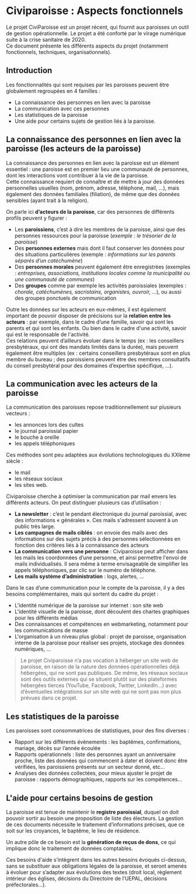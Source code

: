 # Civiparoisse : Aspects fonctionnels

Le projet CiviParoisse est un projet récent, qui fournit aux paroisses un outil de gestion opérationnelle. Le projet a été conforté par le virage numérique suite à la crise sanitaire de 2020.  
Ce document présente les différents aspects du projet (notamment fonctionnels, techniques, organisationnels).

## Introduction

Les fonctionnalités qui sont requises par les paroisses peuvent être globalement regroupées en 4 familles :

* La connaissance des personnes en lien avec la paroisse
* La communication avec ces personnes
* Les statistiques de la paroisse
* Une aide pour certains sujets de gestion liés à la paroisse.

## La connaissance des personnes en lien avec la paroisse (les acteurs de la paroisse)

La connaissance des personnes en lien avec la paroisse est un élément essentiel : une paroisse est en premier lieu une communauté de personnes, dont les interactions vont contribuer à la vie de la paroisse.  
Cette connaissance requiert de connaître et de mettre à jour des données personnelles usuelles (nom, prénom, adresse, téléphone, mail, …), mais également des données familiales (filiation), de même que des données sensibles (ayant trait à la religion).

On parle ici **d’acteurs de la paroisse**, car des personnes de différents profils peuvent y figurer :

* Les **paroissiens**, c’est à dire les membres de la paroisse, ainsi que des personnes ressources pour la paroisse (*exemple : le trésorier de la paroisse*)
* Des **personnes externes** mais dont il faut conserver les données pour des situations particulières (exemple : *informations sur les parents séparés d’un catéchumène*)
* Des **personnes morales** peuvent également être enregistrées (exemples : *entreprises, associations, institutions locales comme la municipalité ou une communauté de communes*)
* Des **groupes** comme par exemple les activités paroissiales (exemples : *chorale, catéchumènes, sacristains, organistes, ouvroir, …*), ou aussi des groupes ponctuels de communication

Outre les données sur les acteurs en eux-mêmes, il est également important de pouvoir disposer de précisions sur la **relation entre les acteurs** : par exemple, dans le cadre d’une famille, savoir qui sont les parents et qui sont les enfants. Ou bien dans le cadre d'une activité, savoir qui est le responsable de l'activité.  
Ces relations peuvent d’ailleurs évoluer dans le temps (ex : les conseillers presbytéraux, qui ont des mandats limités dans la durée), mais peuvent également être multiples (ex : certains conseillers presbytéraux sont en plus membre du bureau ; des paroissiens peuvent être des membres consultatifs du conseil presbytéral pour des domaines d’expertise spécifique, ...).

## La communication avec les acteurs de la paroisse

La communication des paroisses repose traditionnellement sur plusieurs vecteurs :

* les annonces lors des cultes
* le journal paroissial papier
* le bouche à oreille
* les appels téléphoniques

Ces méthodes sont peu adaptées aux évolutions technologiques du XXIème siècle :

* le mail
* les réseaux sociaux
* les sites web.

Civiparoisse cherche à optimiser la communication par mail envers les différents acteurs. On peut distinguer plusieurs cas d’utilisation :

* **La newsletter** : c’est le pendant électronique du journal paroissial, avec des informations « générales ». Ces mails s'adressent souvent à un public très large.
* **Les campagnes de mails ciblés** : on envoie des mails avec des informations sur des sujets précis à des personnes sélectionnées en fonction des critères liés à la connaissance des acteurs
* **La communication vers une personne** : Civiparoisse peut afficher dans les mails les coordonnées d’une personne, et ainsi permettre l'envoi de mails individualisés. Il sera même à terme envisageable de simplifier les appels téléphoniques, par clic sur le numéro de téléphone.
* **Les mails système d’administration** : logs, alertes, …

Dans le cas d’une communication pour le compte de la paroisse, il y a des besoins complémentaires, mais qui sortent du cadre du projet :

* L'identité numérique de la paroisse sur internet : son site web
* L'identité visuelle de la paroisse, dont découlent des chartes graphiques pour les différents médias
* Des connaissances et compétences en webmarketing, notamment pour les communications de masse
* L'organisation à un niveau plus global : projet de paroisse, organisation interne de la paroisse pour réaliser ses projets, stockage des données numériques, ...

> Le projet Civiparoisse n’a pas vocation à héberger un site web de paroisse, en raison de la nature des données opérationnelles déjà hébergées, qui ne sont pas publiques. De même, les réseaux sociaux sont des outils externes qui se situent plutôt sur des plateformes hébergées tierces (YouTube, Facebook, Twitter, LinkedIn…) avec d’éventuelles intégrations sur un site web qui ne sont pas non plus prévues dans ce projet.

## Les statistiques de la paroisse

Les paroisses sont consommatrices de statistiques, pour des fins diverses :

* Rapport sur les différents évènements : les baptêmes, confirmations, mariage, décès sur l’année écoulée
* Rapports opérationnels : liste des personnes ayant un anniversaire proche, liste des données qui commencent à dater et doivent donc être vérifiées, les paroissiens présents sur un secteur donné, etc...
* Analyses des données collectées, pour mieux ajuster le projet de paroisse : rapports démographiques, rapports sur les compétences…

## L'aide pour certains besoins de gestion

La paroisse est tenue de maintenir le **registre paroissial**, duquel on doit pouvoir sortir au besoin une proposition de liste des électeurs. La gestion de ces documents nécessite le traitement d’informations précises, que ce soit sur les croyances, le baptême, le lieu de résidence.

Un autre pôle de ce besoin est la **génération de reçus de dons**, ce qui implique donc le traitement de données comptables.

Ces besoins d'aide s’intègrent dans les autres besoins évoqués ci-dessus, sans se substituer aux obligations légales de la paroisse, et seront amenés à évoluer pour s’adapter aux évolutions des textes (droit local, règlement intérieur des églises, décisions du Directoire de l’UEPAL, décisions préfectorales…).
